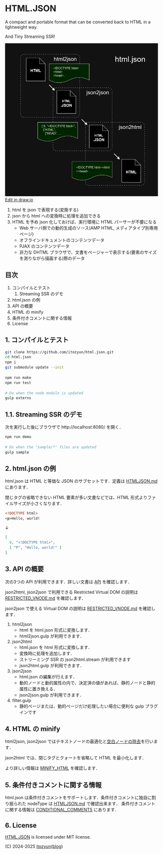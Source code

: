 # HTML.JSON

A compact and portable format that can be converted back to HTML in a lightweight way.

And Tiny Streaming SSR!

![](doc/html.json.drawio.png)[Edit in draw.io](https://viewer.diagrams.net/?tags=%7B%7D&highlight=0000ff&edit=_blank&layers=1&nav=1&title=%E5%90%8D%E7%A7%B0%E6%9C%AA%E8%A8%AD%E5%AE%9A%E3%83%95%E3%82%A1%E3%82%A4%E3%83%AB.drawio#R7ZpRl6I2FMc%2FSx98XA8hgPqoONNtO1vnHPecnvaNgQzSicSGODr99A2QoAmxqAdxdfdl19yQG%2FLLzf8mGXrQX25%2FpsFq8YVECPdsK9r24LRn20PL4f%2Fmho%2FSMPCEIaZJVJrAzjBP%2FkXCaAnrOolQpjzICMEsWanGkKQpCpliCyglG%2FWxV4LVXldBjGqGeRjguvWPJGILOSxrZ%2F%2BMknjBtIplIJ8VhmwRRGSzZ4IPPehTQlj5a7n1Ec7RSSxlu8cDtdV7UZSyYxqsw19%2Be3p89%2F%2BazbEDYjJ9no4%2FgUHp5j3AazFg8bbsQxKgZJ1GKPcCenCyWSQMzVdBmNdu%2BJRz24ItsagOaCjm0OOl1wRjn2BCeTklKTdPMkbJW4WSU5hEQbao3OeF54AxRNPCYvP4gRPxkogytD04fFBB5bGIyBIx%2BsEfEQ0cOQ8iDh0Ay%2FJmN6tQBt1ib0YhFMZARFJc%2Bd7R5j8E8FPgu98L%2FKHK3h1cHX0zeb5eV6hAx1Az%2BpcgfIuLyZqtGU5y2gIpfZvxVgnLx271LbcdogCoSAd1pMAyIAX2pZDaNaSfv355qmHlQ2Za1OIkzuMt5ENHPFgnOZiEK%2FBYVCyTKMKH5mC3QKw85knKxBKwq7LoHLSB3XYV7MCqcx8YsA8uRR02BzJKo3GeCHPEOMiyJFT5qwRViYBVtKKolicboe1BcQ1QpI0iHLDkXXVvIiV6eCYJ77iaExuqS8GWSU26yMiahki02s%2BQuiNPc%2BRojlhAY8RqjoqJq4Z9%2Flw6ty5KVZjrAK%2BnSqYU62EmpEGB6%2F2zJrLiU1aIyJg%2FALzVtsAj6%2FmvOP%2B%2FlLfSGX%2B30l9ZJc0vVFr6v85nv9%2BZGNpDVQxNSahTMRz%2BEEPHUpcgHJ0pho6mqo7drRiObl0MHecAwOuJodwz%2FlDDC6ih46pq6BhOOZ2qITjikHPvcugO9JPnmXLoabrqWd3KIagfr25MDz1wgOAV9bC%2B477DM6unnVk9OLyyMHnNsXwf916VjMkdMrRr6Lu%2B%2BapvknOS9t8ZSa8Y%2BMOWgDu63tc15v%2FSTfu46%2FvYnPSd4HZAc3x3y9uub3EL3gXTm%2Bftahfppj9idMz7hJv0iITrZTHSxr1JCfLpRRr2Nb1nQ99%2FfByNWpIM7aBrutK1TRpdbVbah2ra7HnBMqdUnKR%2Bms78r38%2BP%2BRvVAS2qDxw3FIbn9ECBZHaot%2Fvn7CaMHplra0l4F0mNwNgyBWmfZEHLzXtR1zmf9trCQya9anrtWS6VS%2FDPUreq3h3%2BfAtnqt5J5ZyuXHCqqsa%2BcYFJa9G9rs1vIn0mr5kq6JsFS8nvYt7lnpfZ3huKms9P4ynWs9WoQPm%2Fm9bHcDoiEg2nVb1C4b2AvmIrwW%2BbXWAmuJ6BsXtWh1MR9FT1nw9rx7KpN9LXoVaDvAM997VR1Hd5NX6R045zP51z2CO1dKZQFtVjtV3j1tWw9OB8%2BLui7XybnP31R98%2BA8%3D)

1. html を json で表現する(変換する)
2. json から html への変換時に処理を追加できる
3. HTML を予め json 化しておけば、実行環境に HTML パーサーが不要になる
   * Web サーバ側での動的生成のソース(AMP HTML, メディアタイプ別専用ページ)
   * オフラインドキュメントのコンテンツデータ
   * PJAX のコンテンツデータ
   * 非力な DHTML ブラウザで、文書をページャーで表示する(要素のサイズを測りながら描画する)際のデータ

## 目次

1. コンパイルとテスト
   1. Streaming SSR のデモ
2. html.json の例
3. API の概要
4. HTML の minify
5. 条件付きコメントに関する情報
6. License

## 1. コンパイルとテスト

~~~sh
git clone https://github.com/itozyun/html.json.git
cd html.json
npm i
git submodule update --init

npm run make
npm run test

# Do when the node module is updated
gulp externs
~~~

## 1.1. Streaming SSR のデモ

次を実行した後にブラウザで http://localhost:8080/ を開く．

~~~sh
npm run demo

# Do when the "sample/*" files are updated
gulp sample
~~~

## 2. html.json の例

html.json は HTML と等価な JSON のサブセットです．定義は [HTMLJSON.md](doc/HTMLJSON.md) にあります．

閉じタグの省略できない HTML 要素が多い文書などでは、HTML 形式よりファイルサイズが小さくなります．

~~~html
<!DOCTYPE html>
<p>Hello, world!
~~~

↓

~~~json
[
  9, "<!DOCTYPE html>",
  [ "P", "Hello, world!" ]
]
~~~

## 3. API の概要

次の3つの API が利用できます．詳しい文書は [API](doc/API.md) を確認します．

json2html, json2json で利用できる Restricted Virtual DOM の説明は [RESTRICTED_VNODE.md](doc/RESTRICTED_VNODE.md) を確認します．

json2json で使える Virtual DOM の説明は  [RESTRICTED_VNODE.md](doc/RESTRICTED_VNODE.md) を確認します．

1. html2json
   * html を html.json 形式に変換します．
   * html2json.gulp が利用できます．
2. json2html
   * html.json を html 形式に変換します．
   * 変換時に処理を追加します．
   * ストリーミング SSR の json2html.stream が利用できます
   * json2html.gulp が利用できます．
3. json2json
   * html.json の編集が行えます．
   * 動的ノードと動的属性の内で、決定済の値があれば、静的ノードと静的属性に置き換える．
   * json2json.gulp が利用できます．
4. filter.gulp
   * 静的ページまたは、動的ページだけ処理したい場合に便利な gulp プラグインです

## 4. HTML の minify

html2json, json2json ではテキストノードの最適化と[空白ノードの除去](doc/WHITE_SPACE.md)を行います．

json2html では、閉じタグとクォートを省略して HTML を最小化します．

より詳しい情報は [MINIFY_HTML](doc/MINIFY_HTML.md) を確認します．

## 5. 条件付きコメントに関する情報

html.json は条件付きコメントをサポートします．条件付きコメントに独自に割り振られた nodeType は [HTMLJSON.md](doc/HTMLJSON.md) で確認出来ます．
条件付きコメントに関する情報は [CONDITIONAL_COMMENTS](doc/CONDITIONAL_COMMENTS.md) にあります．

## 6. License

[HTML.JSON](https://github.com/itozyun/html.json) is licensed under MIT license.

(C) 2024-2025 [itozyun](https://github.com/itozyun)([blog](//outcloud.blogspot.com/))
